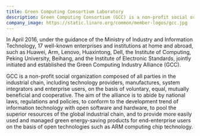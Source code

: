 ```yaml
---
title: Green Computing Consortium Laboratory
description: Green Computing Consortium (GCC) is a non-profit social organization composed of all parties in the industrial chain, including technology providers, manufactures, system integrators and enterprise users, on the basis of voluntary, equal, mutually beneficial and cooperative.
company_image: https://static.linaro.org/common/member-logos/gcc.jpg
---
```

In April 2016, under the guidance of the Ministry of Industry and Information Technology, 17 well-known enterprises and institutions at home and abroad, such as Huawei, Arm, Lenovo, Huaxintong, Dell, the Institute of Computing, Peking University, Beihang, and the Institute of Electronic Standards, jointly initiated and established the Green Computing Industry Alliance (GCC).

GCC is a non-profit social organization composed of all parties in the industrial chain, including technology providers, manufactures, system integrators and enterprise users, on the basis of voluntary, equal, mutually beneficial and cooperative. The aim of the alliance is to abide by national laws, regulations and policies, to conform to the development trend of information technology with open software and hardware, to pool the superior resources of the global industrial chain, and to provide more easily used and managed green energy-saving products for end-enterprise users on the basis of open technologies such as ARM computing chip technology.

